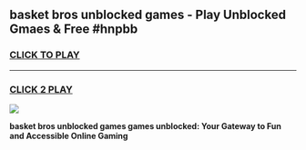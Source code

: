 
## basket bros unblocked games - Play Unblocked Gmaes & Free #hnpbb
<h3>
<a href="https://news.freeplayer.one?title=basket_bros_unblocked_games&ref=03M">CLICK TO PLAY</a></h3>
<hr>

<h3>
<a href="https://news.freeplayer.one?title=basket_bros_unblocked_games&ref=03M">CLICK 2 PLAY</a>
  
</h3>

<a href="https://news.freeplayer.one?title=basket_bros_unblocked_games&ref=03M"><img src="https://clearcache.store/games.png"></a>


**basket bros unblocked games games unblocked: Your Gateway to Fun and Accessible Online Gaming**
